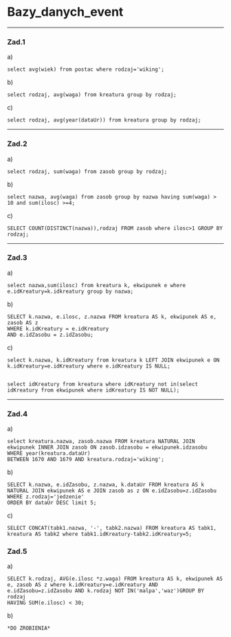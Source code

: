 # Bazy_danych_event

***
 ### Zad.1
a)

    select avg(wiek) from postac where rodzaj='wiking';



 b)


    select rodzaj, avg(waga) from kreatura group by rodzaj;


 c)

    select rodzaj, avg(year(dataUr)) from kreatura group by rodzaj;



  ***
  ### Zad.2

  a)

    select rodzaj, sum(waga) from zasob group by rodzaj;



 b)


    select nazwa, avg(waga) from zasob group by nazwa having sum(waga) > 10 and sum(ilosc) >=4;


 c)

    SELECT COUNT(DISTINCT(nazwa)),rodzaj FROM zasob where ilosc>1 GROUP BY rodzaj;


  ***
  ### Zad.3

  a)

    select nazwa,sum(ilosc) from kreatura k, ekwipunek e where e.idKreatury=k.idkreatury group by nazwa;



 b)


    SELECT k.nazwa, e.ilosc, z.nazwa FROM kreatura AS k, ekwipunek AS e, zasob AS z
    WHERE k.idKreatury = e.idKreatury
    AND e.idZasobu = z.idZasobu;


 c)

    select k.nazwa, k.idKreatury from kreatura k LEFT JOIN ekwipunek e ON k.idKreatury=e.idKreatury where e.idKreatury IS NULL;
    
    
    select idKreatury from kreatura where idKreatury not in(select idKreatury from ekwipunek where idKreatury IS NOT NULL);


  ***
  ### Zad.4

  a)

    select kreatura.nazwa, zasob.nazwa FROM kreatura NATURAL JOIN ekwipunek INNER JOIN zasob ON zasob.idzasobu = ekwipunek.idzasobu WHERE year(kreatura.dataUr)
    BETWEEN 1670 AND 1679 AND kreatura.rodzaj='wiking';



 b)


    SELECT k.nazwa, e.idZasobu, z.nazwa, k.dataUr FROM kreatura AS k NATURAL JOIN ekwipunek AS e JOIN zasob as z ON e.idZasobu=z.idZasobu WHERE z.rodzaj='jedzenie' 
    ORDER BY dataUr DESC limit 5;


 c)

    SELECT CONCAT(tabk1.nazwa, '-', tabk2.nazwa) FROM kreatura AS tabk1, kreatura AS tabk2 where tabk1.idKreatury-tabk2.idKreatury=5;


   ### Zad.5

  a)

    SELECT k.rodzaj, AVG(e.ilosc *z.waga) FROM kreatura AS k, ekwipunek AS e, zasob AS z where k.idKreatury=e.idKreatury AND e.idZasobu=z.idZasobu AND k.rodzaj NOT IN('malpa','waz')GROUP BY rodzaj 
    HAVING SUM(e.ilosc) < 30;



 b)


    *DO ZROBIENIA*

